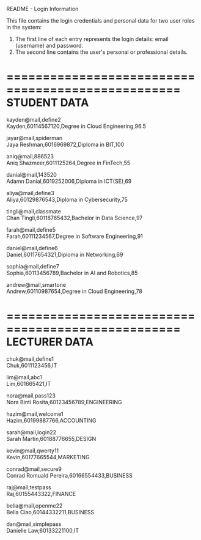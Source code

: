 README - Login Information

This file contains the login credentials and personal data for two user roles in the system:
1. The first line of each entry represents the login details: email (username) and password.
2. The second line contains the user's personal or professional details.

==================================================
STUDENT DATA
==================================================

kayden@mail,define2  
Kayden,60114567120,Degree in Cloud Engineering,96.5

jayar@mail,spiderman  
Jaya Reshman,6016969872,Diploma in BIT,100

aniq@mail,886523  
Aniq Shazmeer,6011125264,Degree in FinTech,55

danial@mail,143520  
Adamn Danial,6019252006,Diploma in ICT(SE),69

aliya@mail,define3  
Aliya,60129876543,Diploma in Cybersecurity,75

tingli@mail,classmate  
Chan Tingli,60118765432,Bachelor in Data Science,97

farah@mail,define5  
Farah,60111234567,Degree in Software Engineering,91

daniel@mail,define6  
Daniel,60117654321,Diploma in Networking,69

sophia@mail,define7  
Sophia,60113456789,Bachelor in AI and Robotics,85

andrew@mail,smartone  
Andrew,60110987654,Degree in Cloud Engineering,78

==================================================
LECTURER DATA
==================================================

chuk@mail,define1  
Chuk,6011123456,IT

lim@mail,abc1  
Lim,601665421,IT

nora@mail,pass123  
Nora Binti Rosita,60123456789,ENGINEERING

hazim@mail,welcome1  
Hazim,60199887766,ACCOUNTING

sarah@mail,login22  
Sarah Martin,60188776655,DESIGN

kevin@mail,qwerty11  
Kevin,60177665544,MARKETING

conrad@mail,secure9  
Conrad Romuald Pereira,60166554433,BUSINESS

raj@mail,testpass  
Raj,60155443322,FINANCE

bella@mail,openme22  
Bella Ciao,60144332211,BUSINESS

dan@mail,simplepass  
Danielle Law,60133221100,IT
